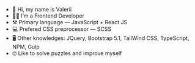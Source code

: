 - 👋 Hi, my name is Valerii
- 👨‍💻 I’m a Frontend Developer
- ⚒ Primary language — JavaScript + React JS
- 💻 Prefered CSS preprocessor  — SCSS
- 🖥 Other knowledges: JQuery, Bootstrap 5.1, TailWind CSS, TypeScript, NPM, Gulp
- 🤓 Like to solve puzzles and improve myself

